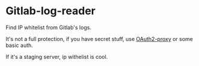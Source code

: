 Gitlab-log-reader
=================

Find IP whitelist from Gitlab's logs.

It's not a full protection, if you have secret stuff, use [OAuth2-proxy](https://github.com/oauth2-proxy/oauth2-proxy) or some basic auth.

If it's a staging server, ip withelist is cool.
